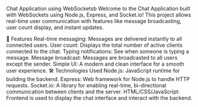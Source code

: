 Chat Application using WebSocketsb
Welcome to the Chat Application built with WebSockets using Node.js, Express, and Socket.io! This project allows real-time user communication with features like message broadcasting, user count display, and instant updates.

🚀 Features
Real-time messaging: Messages are delivered instantly to all connected users.
User count: Displays the total number of active clients connected to the chat.
Typing notifications: See when someone is typing a message.
Message broadcast: Messages are broadcasted to all users except the sender.
Simple UI: A modern and clean interface for a smooth user experience.
🛠 Technologies Used
Node.js: JavaScript runtime for building the backend.
Express: Web framework for Node.js to handle HTTP requests.
Socket.io: A library for enabling real-time, bi-directional communication between clients and the server.
HTML/CSS/JavaScript: Frontend is used to display the chat interface and interact with the backend.
